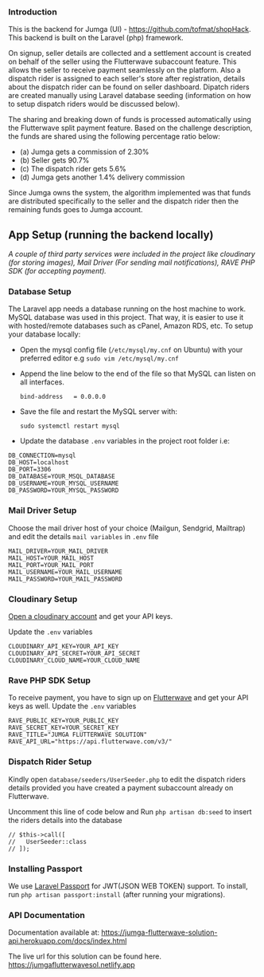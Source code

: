### Introduction
This is the backend for Jumga (UI) - <a href="https://github.com/tofmat/shopHack">https://github.com/tofmat/shopHack</a>. This backend is built on the Laravel (php) framework.

On signup, seller details are collected and a settlement account is created on behalf of the seller using the Flutterwave subaccount feature. This allows the seller to receive payment seamlessly on the platform. Also a dispatch rider is assigned to each seller's store after registration, details about the dispatch rider can be found on seller dashboard. Dipatch riders are created manually using Laravel database seeding (information on how to setup dispatch riders would be discussed below).

The sharing and breaking down of funds is processed automatically using the Flutterwave split payment feature. Based on the challenge description, the funds are shared using the following percentage ratio below:
* (a) Jumga gets a commission of 2.30%
* (b) Seller gets 90.7%
* (c) The dispatch rider gets 5.6%
* (d) Jumga gets another 1.4% delivery commission

Since Jumga owns the system, the algorithm implemented was that funds are distributed specifically to the seller and the dispatch rider then the remaining funds goes to Jumga account. 

## App Setup (running the backend locally)

*A couple of third party services were included in the project like cloudinary (for storing images), Mail Driver (For sending mail notifications), RAVE PHP SDK (for accepting payment).*

### Database Setup
The Laravel app needs a database running on the host machine to work. MySQL database was used in this project.
That way, it is easier to use it with hosted/remote databases such as cPanel, Amazon RDS, etc.
To setup your database locally:
* Open the mysql config file (`/etc/mysql/my.cnf` on Ubuntu) with your preferred editor 
    e.g `sudo vim /etc/mysql/my.cnf`
* Append the line below to the end of the file so that MySQL can listen on all interfaces.

    `bind-address   = 0.0.0.0`
* Save the file and restart the MySQL server with:

    `sudo systemctl restart mysql`
* Update the database `.env` variables in the project root folder i.e:
```
DB_CONNECTION=mysql
DB_HOST=localhost
DB_PORT=3306
DB_DATABASE=YOUR_MSQL_DATABASE
DB_USERNAME=YOUR_MYSQL_USERNAME
DB_PASSWORD=YOUR_MYSQL_PASSWORD
```

### Mail Driver Setup
Choose the mail driver host of your choice (Mailgun, Sendgrid, Mailtrap) and edit the details `mail variables` in `.env` file
```
MAIL_DRIVER=YOUR_MAIL_DRIVER
MAIL_HOST=YOUR_MAIL_HOST
MAIL_PORT=YOUR_MAIL_PORT
MAIL_USERNAME=YOUR_MAIL_USERNAME
MAIL_PASSWORD=YOUR_MAIL_PASSWORD
```

### Cloudinary Setup
<a href="https://cloudinary.com/">Open a cloudinary account</a> and get your API keys. 

Update the `.env` variables
```
CLOUDINARY_API_KEY=YOUR_API_KEY
CLOUDINARY_API_SECRET=YOUR_API_SECRET
CLOUDINARY_CLOUD_NAME=YOUR_CLOUD_NAME
```

### Rave PHP SDK Setup
To receive payment, you have to sign  up on <a href="https://flutterwave.com">Flutterwave</a> and get your API keys as well. Update the `.env` variables
```
RAVE_PUBLIC_KEY=YOUR_PUBLIC_KEY
RAVE_SECRET_KEY=YOUR_SECRET_KEY
RAVE_TITLE="JUMGA FLUTTERWAVE SOLUTION"
RAVE_API_URL="https://api.flutterwave.com/v3/"
```

### Dispatch Rider Setup
Kindly open `database/seeders/UserSeeder.php` to edit the dispatch riders details provided you have created a payment subaccount already on Flutterwave.

Uncomment this line of code below and Run `php artisan db:seed` to insert the riders details into the database
```
// $this->call([
//   UserSeeder::class
// ]);
```

### Installing Passport
We use [Laravel Passport](https://laravel.com/docs/8.x/passport) for JWT(JSON WEB TOKEN) support. To install,
run `php artisan passport:install` (after running your migrations).


### API Documentation
Documentation available at: <a href="https://jumga-flutterwave-solution-api.herokuapp.com/docs/index.html">https://jumga-flutterwave-solution-api.herokuapp.com/docs/index.html</a>

The live url for this solution can be found here. <a href="https://jumgaflutterwavesol.netlify.app">https://jumgaflutterwavesol.netlify.app</a>
